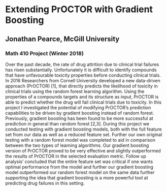 # Extending PrOCTOR with Gradient Boosting

## Jonathan Pearce, McGill University

### Math 410 Project (Winter 2018)

Over the past decade, the rate of drug attrition due to clinical trial failures has risen substantially. Unfortunately it is difficult to identify compounds that have unfavourable toxicity properties before conducting clinical trials. In 2016 Researchers from Cornell University developed a new data-driven approach (PrOCTOR) [1], that directly predicts the likelihood of toxicity in clinical trials using the random forest learning algorithm. Using the properties of a compounds targets and its structure as input, PrOCTOR is able to predict whether the drug will fail clinical trials due to toxicity. In this project I investigated the potential of modifying PrOCTOR’s prediction capabilities to be driven by gradient boosting instead of random forest. Previously, gradient boosting has been found to be more successful at prediction in general than random forest [2,3]. During this project we conducted testing with gradient boosting models, both with the full feature set from our data as well as a reduced feature set. Further our own original testing with a random forest model was completed to aid in comparison between the two types of learning algorithms. Our gradient boosting version of PrOCTOR proved to be very effective and slightly outperformed the results of PrOCTOR in the selected evaluation metric. Follow up analysis’ concluded that the entire feature set was critical if one wants optimal performance from the model and further our gradient boosting model outperformed our random forest model on the same data further supporting the idea that gradient boosting is a more powerful tool at predicting drug failures in this setting.
